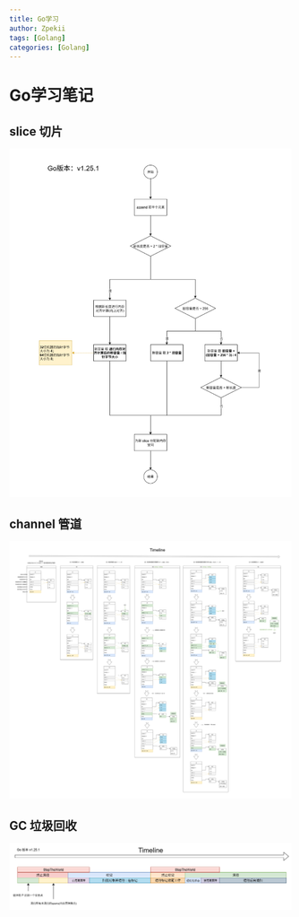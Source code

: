 ```yaml
---
title: Go学习
author: Zpekii
tags: [Golang]
categories: [Golang]
---
```


# Go学习笔记

## slice 切片

<img src="2025-9-26-Go-learning.assets/Go%20slice%E6%89%A9%E5%AE%B9%E6%B5%81%E7%A8%8B.png" alt="Go slice扩容流程" />

## channel 管道

<img src="2025-9-26-Go-learning.assets/channel.png" alt="channel" />

## GC 垃圾回收

<img src="2025-9-26-Go-learning.assets/Go%E5%9E%83%E5%9C%BE%E5%9B%9E%E6%94%B6.png" alt="Go垃圾回收" />